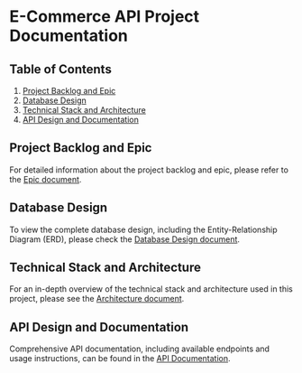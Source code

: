 # E-Commerce API Project Documentation

## Table of Contents

1. [Project Backlog and Epic](#project-backlog-and-epic)
2. [Database Design](#database-design)
3. [Technical Stack and Architecture](#technical-stack-and-architecture)
4. [API Design and Documentation](#api-design-and-documentation)

## Project Backlog and Epic

For detailed information about the project backlog and epic, please refer to the [Epic document](epic.md).

## Database Design

To view the complete database design, including the Entity-Relationship Diagram (ERD), please check the [Database Design document](desainDB.md).

## Technical Stack and Architecture

For an in-depth overview of the technical stack and architecture used in this project, please see the [Architecture document](arcitecture.md).

## API Design and Documentation

Comprehensive API documentation, including available endpoints and usage instructions, can be found in the [API Documentation](api.md).
